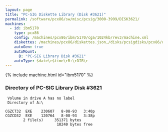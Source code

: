 ```yaml
---
layout: page
title: "PC-SIG Diskette Library (Disk #3621)"
permalink: /software/pcx86/sw/misc/pcsig/3000-3999/DISK3621/
machines:
  - id: ibm5170
    type: pcx86
    config: /machines/pcx86/ibm/5170/cga/1024kb/rev3/machine.xml
    diskettes: /machines/pcx86/diskettes.json,/disks/pcsigdisks/pcx86/diskettes.json
    autoGen: true
    autoMount:
      B: "PC-SIG Library Disk #3621"
    autoType: $date\r$time\rB:\rDIR\r
---
```


{% include machine.html id="ibm5170" %}

### Directory of PC-SIG Library Disk #3621

     Volume in drive A has no label
     Directory of A:\

    CGZCT32  EXE    230607   8-08-93   3:40p
    CGZCD32  EXE    120764   8-08-93   3:38p
            2 file(s)     351371 bytes
                           10240 bytes free
